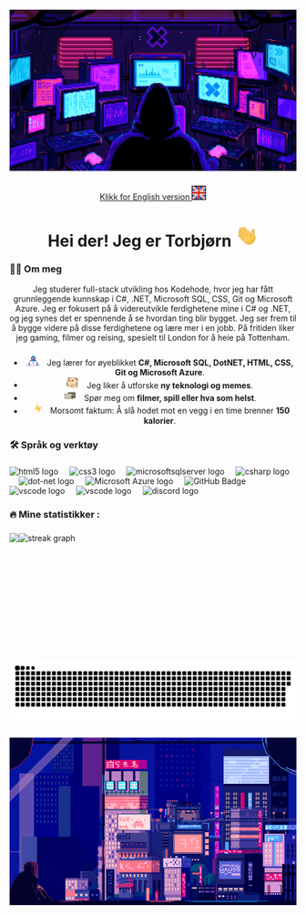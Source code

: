 ###
<div align="center">
  <img alt="GIF" src="https://github.com/TorbjornF-H01/TorbjornF-H01/blob/main/GithubProfile/screens.gif"
</div>

###

<span style="display: inline-flex; align-items: center;">[Klikk for English version <img src="GithubProfile/Britishflag.png" alt="English" width="25" height="25" style="margin-left: 5px vertical-align: middle;"></span>](README.md)

<h1 align="center">Hei der! Jeg er Torbjørn <img alt="GIF" src="GithubProfile/Hi.gif" width="40" /></h1>


###

<h3 align="left">👨‍💻  Om meg</h3>

<p> Jeg studerer full-stack utvikling hos Kodehode, hvor jeg har fått grunnleggende kunnskap i C#, .NET, Microsoft SQL, CSS, Git og Microsoft Azure. Jeg er fokusert på å videreutvikle ferdighetene mine i C# og .NET, og jeg synes det er spennende å se hvordan ting blir bygget. Jeg ser frem til å bygge videre på disse ferdighetene og lære mer i en jobb. På fritiden liker jeg gaming, filmer og reising, spesielt til London for å heie på Tottenham. </p>


###

- <img alt="GIF" src="GithubProfile/Developer.gif" width="25" /> &nbsp; Jeg lærer for øyeblikket **C#, Microsoft SQL, DotNET, HTML, CSS, Git og Microsoft Azure**.<br>
- <img src="GithubProfile/hyperkitty.gif" width="20" />&nbsp;&nbsp;&nbsp; Jeg liker å utforske **ny teknologi og memes**. <br>
- <img src="GithubProfile/message.gif" width="25" />&nbsp;&nbsp; Spør meg om **filmer, spill eller hva som helst**. <br>
- &nbsp;&nbsp;<img src="GithubProfile/lightning.gif" width="12" />&nbsp;&nbsp;&nbsp;&nbsp;Morsomt faktum: Å slå hodet mot en vegg i en time brenner **150 kalorier**.<br>

###

<h3 align="left">🛠 Språk og verktøy</h3>

###

<div align="left">
  <img src="https://img.shields.io/badge/HTML5-E34F26?logo=html5&logoColor=fff&style=for-the-badge" height="30" alt="html5 logo"  />
  <img width="12" />
  <img src="https://img.shields.io/badge/CSS3-1572B6?logo=css3&logoColor=fff&style=for-the-badge" height="30" alt="css3 logo"  />
  <img width="12" />
  <img src="https://img.shields.io/badge/Microsoft%20SQL%20Server-CC2927?logo=microsoftsqlserver&logoColor=fff&style=for-the-badge" height="30" alt="microsoftsqlserver logo"  />
  <img width="12" />
  <img src="https://img.shields.io/badge/C%23-512BD4?logo=csharp&logoColor=fff&style=for-the-badge" height="30" alt="csharp logo"  />
  <img width="12" />
  <img src="https://img.shields.io/badge/.NET-512BD4?logo=dotnet&logoColor=fff&style=for-the-badge" height="30" alt="dot-net logo"  />
  <img width="12" />
  <img src="https://img.shields.io/badge/Microsoft%20Azure-0078D4?logo=microsoftazure&logoColor=fff&style=for-the-badge" height="30" alt="Microsoft Azure logo"  />
  <img width="12" />
  <img src="https://img.shields.io/badge/GitHub-181717?logo=github&logoColor=fff&style=for-the-badge" height="30" alt="GitHub Badge">
  <img width="12" />
  <img src="https://img.shields.io/badge/Visual%20Studio-5C2D91?logo=visualstudio&logoColor=fff&style=for-the-badge" height="30" alt="vscode logo"  />
  <img width="12" />
  <img src="https://img.shields.io/badge/Visual%20Studio%20Code-007ACC?logo=visualstudiocode&logoColor=fff&style=for-the-badge" height="30" alt="vscode logo"  />
  <img width="12" />
  <img src="https://img.shields.io/badge/Discord-5865F2?logo=discord&logoColor=fff&style=for-the-badge" height="30" alt="discord logo"  />
</div>

###

<h3 align="left">🔥   Mine statistikker :</h3>

###

<div style="display: flex; flex-direction: row;">
  <img src ="https://github-readme-stats.vercel.app/api/top-langs/?username=TorbjornF-H01&theme=tokyonight" />
  <img src="https://streak-stats.demolab.com?user=TorbjornF-H01&locale=en&mode=daily&theme=tokyonight&hide_border=false&border_radius=5&order=3" height="200" alt="streak graph"  />
</div>

###

<img src="https://raw.githubusercontent.com/TorbjornF-H01/TorbjornF-H01/output/snake.svg" alt="Snake animation" />

###
<div align="center">
  <img alt="GIF" src="https://github.com/TorbjornF-H01/TorbjornF-H01/blob/main/GithubProfile/ChillCity.gif"
</div>
